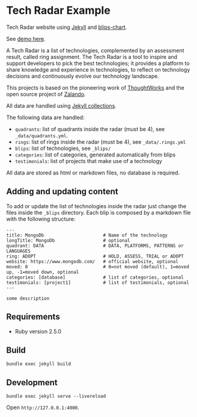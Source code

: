 # Tech Radar Example

Tech Radar website using [Jekyll](https://jekyllrb.com/) and [blips-chart](https://github.com/davideicardi/blips-chart).

See [demo here](https://davideicardi.github.io/tech-radar-example/).

A Tech Radar is a list of technologies, complemented by an assessment result, called ring assignment.
The Tech Radar is a tool to inspire and support developers to pick the best technologies; it provides a platform to share knowledge and experience in technologies, to reflect on technology decisions and continuously evolve our technology landscape.

This projects is based on the pioneering work of [ThoughtWorks](https://www.thoughtworks.com/radar) and
the open source project of [Zalando](https://opensource.zalando.com/tech-radar/).

All data are handled using [Jekyll collections](https://jekyllrb.com/docs/collections/).

The following data are handled:

- `quadrants`: list of quadrants inside the radar (must be 4), see `_data/quadrants.yml`.
- `rings`: list of rings inside the radar (must be 4), see `_data/.rings.yml`
- `blips`: list of technologies, see `_blips/`
- `categories`: list of categories, generated automatically from blips
- `testimonials`: list of projects that make use of a technology

All data are stored as html or markdown files, no database is required.

## Adding and updating content

To add or update the list of technologies inside the radar just change the 
files inside the `_blips` directory.
Each blip is composed by a markdown file with the following structure:
```
---
title: MongoDb                      # Name of the technology
longTitle: MongoDb                  # optional
quadrant: DATA                      # DATA, PLATFORMS, PATTERNS or LANGUAGES
ring: ADOPT                         # HOLD, ASSESS, TRIAL or ADOPT
website: https://www.mongodb.com/   # official website, optional
moved: 0                            # 0=not moved (default), 1=moved up, -1=moved down, optional
categories: [database]              # list of categories, optional
testimonials: [project1]            # list of testimonials, optional
---

some description

```

## Requirements

- Ruby version 2.5.0

## Build

```
bundle exec jekyll build
```

## Development

```
bundle exec jekyll serve --livereload
```

Open `http://127.0.0.1:4000`.